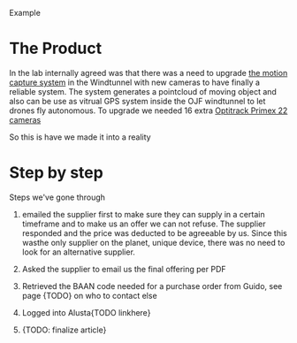 Example

# The Product

In the lab internally agreed was that there was a need to upgrade [the motion capture system](https://optitrack.com/software/motive/tracker/) in the Windtunnel with new cameras to have finally a reliable system. The system generates a pointcloud of moving object and also can be use as vitrual GPS system inside the OJF windtunnel to let drones fly autonomous. To upgrade we needed 16 extra [Optitrack Primex 22 cameras](https://optitrack.com/cameras/primex-22/)

So this is have we made it into a reality

# Step by step

Steps we've gone through

1. emailed the supplier first to make sure they can supply in a certain timeframe and to make us an offer we can not refuse.
The supplier responded and the price was deducted to be agreeable by us. Since this wasthe only supplier on the planet, unique device, there was no need to look for an alternative supplier.

1. Asked the supplier to email us the final offering per PDF

1. Retrieved the BAAN code needed for a purchase order from Guido, see page {TODO} on who to contact else

1. Logged into Alusta{TODO linkhere}

1. {TODO: finalize article}



